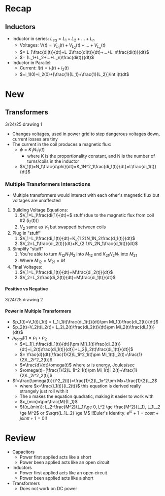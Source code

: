 # Recap
## Inductors
* Inductor in series: $L_{eq}=L_1+L_2+...+L_n$
	* Voltages: $V(t)=V_{L_1}(t)+V_{L_2}(t)+...+V_{L_n}(t)$
	* $= L_1\frac{di(t)}{dt}+L_2\frac{di(t)}{dt}+...+L_n\frac{di(t)}{dt}$
	* $= (L_1+L_2+...+L_n)\frac{di(t)}{dt}$
* Inductor in Parallel:
	* Current: $i(t)=i_1(t)+i_2(t)$
	* $=i_1(0)+i_2(0)+[\frac{1}{L_1}+\frac{1}{L_2}]\int i(t)dt$
# New
## Transformers
3/24/25 drawing 1
* Changes voltages, used in power grid to step dangerous voltages down, current losses are tiny
* The current in the coil produces a magnetic flux:
	* $\phi=K_1N_1i_1(t)$
		* where K is the proportionality constant, and N is the number of turns/coils in the inductor
	* $V_1(t)=N_1\frac{d\phi}{dt}=K_1N^2_1\frac{di_1(t)}{dt}=L\frac{di_1(t)}{dt}$
### Multiple Transformers Interactions
* Multiple transformers would interact with each other's magnetic flux but voltages are unaffected
1. Building Voltage Equations:
	1. $V_1=L_1\frac{di(1)}{dt}+$ stuff (due to the magnetic flux from coil #2 ($i_2(t)$))
	2. $V_2$ same as $V_1$ but swapped between coils
2. Plug in "stuff"
	1. $V_1=L_1\frac{di_1(t)}{dt}+K_{1 2}N_1N_2\frac{d_1(t)}{dt}$
	2. $V_2=L_1\frac{di_2(t)}{dt}+K_{2 1}N_2N_1\frac{d_1(t)}{dt}$
3. Simplify "stuff"
	1. You're able to turn $K_{12}N_1N_2$ into $M_{12}$ and $K_{21}N_2N_1$ into $M_{21}$
	2. Where $M_{12}=M_{21}=M$
4. Final Voltages:
	1. $V_1=L_1\frac{di_1(t)}{dt}+M\frac{di_2(t)}{dt}$
	2. $V_2=L_2\frac{di_2(t)}{dt}+M\frac{di_1(t)}{dt}$
#### Positive vs Negative
3/24/25 drawing 2
#### Power in Multiple Transformers
* $p_1(t)=V_1(t)i_1(t) = L_1i_1(t)\frac{di_1(t)}{dt}\pm Mi_1(t)\frac{di_2(t)}{dt}$
* $p_2(t)=V_2(t)i_2(t)= L_2i_2(t)\frac{di_2(t)}{dt}\pm Mi_2(t)\frac{di_1(t)}{dt}$
* $p_{total}(t)=p_1+p_2$
	* $=L_1[i_t\frac{di_1(t)}{dt}]\pm M[i_1(t)\frac{di_2(t)}{dt}+i_2(t)\frac{di_1(t)}{dt}]+L_2[i_2(t)\frac{di_1(t)}{dt}]$
	* $= \frac{d}{dt}[\frac{1}{2}L_1i^2_1(t)\pm Mi_1(t)i_2(t)+\frac{1}{2}L_2i^2_2(t)]$
	* $=\frac{d}{dt}\omega(t)$ where $\omega$ is energy, Joules/sec
	* $\omega(t)=[\frac{1}{2}L_1i^2_1(t)\pm Mi_1(t)i_2(t)+\frac{1}{2}L_2i^2_2(t)]$
* $f=\frac{\omega(t)}{i^2_2(t)}=\frac{1}{2}L_1x^2\pm Mx+\frac{1}{2}L_2$
	* where $x=\frac{i_1(t)}{i_2(t)}$ this equation is derived really strangely just roll with it
	* The x makes the equation quadratic, making it easier to work with
	* $x_{min}=\pm\frac{M}{L_1}$
	* $f(x_{min}): L_2-\frac{M^2}{L_1}\ge 0, L^2 \ge \frac{M^2}{L_1}, L_1L_2 \ge M^2$ or $\sqrt{L_1L_2} \ge M$
!!Euler's Identity: $e^{j\pi}+1=cos\pi+jsin\pi+1=0$!!
# Review
* Capacitors
	* Power first applied acts like a short
	* Power been applied acts like an open circuit
* Inductors
	* Power first applied acts like an open circuit
	* Power been applied acts like a short
* Transformers
	* Does not work on DC power